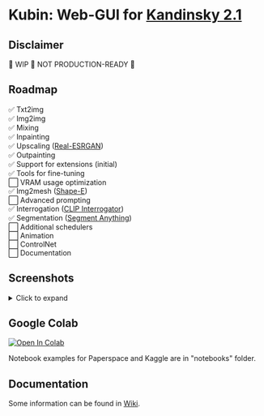 
# Kubin: Web-GUI for [Kandinsky 2.1](https://github.com/ai-forever/Kandinsky-2/)

## Disclaimer

🚧 WIP 🚧 NOT PRODUCTION-READY 🚧 

## Roadmap

✅ Txt2img <br>
✅ Img2img <br>
✅ Mixing <br>
✅ Inpainting  <br>
✅ Upscaling ([Real-ESRGAN](https://github.com/ai-forever/Real-ESRGAN)) <br>
✅ Outpainting <br>
✅ Support for extensions (initial) <br>
✅ Tools for fine-tuning <br>
⬜ VRAM usage optimization <br>
✅ Img2mesh ([Shape-E](https://github.com/openai/shap-e)) <br>
⬜ Advanced prompting <br>
✅ Interrogation ([CLIP Interrogator](https://github.com/pharmapsychotic/clip-interrogator)) <br>
✅ Segmentation ([Segment Anything](https://github.com/facebookresearch/segment-anything)) <br>
⬜ Additional schedulers <br>
⬜ Animation <br>
⬜ ControlNet  <br>
⬜ Documentation <br>

## Screenshots
<details> 
<summary>Click to expand</summary>

### txt2img tab
	
![img](/sshots/t2i.png)
	
### img2img tab
	
![img](/sshots/i2i.png)

### mixing tab
	
![img](/sshots/mix.png)

### inpainting tab
    
![img](/sshots/inpaint.png)

### outpainting tab
    
![img](/sshots/outpaint.png)

### upscaler extension tab
    
![img](/sshots/upscale.png)

### image segmentation extension tab
    
![img](/sshots/segmentation.png)

### mesh generator extension tab
    
![img](/sshots/mesh_model.png)

### interrogator extension tab
    
![img](/sshots/interrogate.png)

### image browser extension tab
    
![img](/sshots/image_browser.png)

### training extension tab (prior)
    
![img](/sshots/training-1.png)

### training extension tab (unclip)
    
![img](/sshots/training-2.png)

### training extension tab (dataset)
    
![img](/sshots/training-3.png)

### extensions tab
    
![img](/sshots/extensions.png)

### settings tab (checkpoints)
    
![img](/sshots/settings-1.png)

### settings tab (system)
    
![img](/sshots/settings-2.png)

</details>

## Google Colab

[![Open In Colab](https://colab.research.google.com/assets/colab-badge.svg)](https://colab.research.google.com/drive/1lx4lQS61hYb02BSoAoJUAVwPr7PhhkJt)
<br>

Notebook examples for Paperspace and Kaggle are in "notebooks" folder.

## Documentation

Some information can be found in [Wiki](https://github.com/seruva19/kubin/wiki/Docs).

